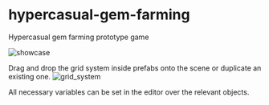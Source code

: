 # hypercasual-gem-farming
Hypercasual gem farming prototype game

![showcase](https://github.com/rfazmn/hypercasual-gem-farming/assets/32778959/36b0cb3f-dfd5-4527-bdee-89ae1660d9c2)

Drag and drop the grid system inside prefabs onto the scene or duplicate an existing one.
![grid_system](https://github.com/rfazmn/hypercasual-gem-farming/assets/32778959/6ce97e77-1450-48a3-a3af-21234eab6f7a)

All necessary variables can be set in the editor over the relevant objects.

